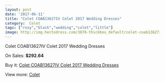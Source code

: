 ```yaml
---
layout: post
date: '2017-06-11'
title: "Colet COAB13627IV Colet 2017 Wedding Dresses"
category:  Colet
tags: ["rosy","black","wedding","colet","little"]
image: http://img.hectodress.com/3878-thickbox_default/colet-coab13627iv-colet-2013-wedding-dresses.jpg
---
```

Colet COAB13627IV Colet 2017 Wedding Dresses

On Sales: **$292.64**
<a href="https://www.hectodress.com/-colet/2022-colet-coab13627iv-colet-2013-wedding-dresses.html"><amp-img layout="responsive" width="600" height="600" src="//img.hectodress.com/3878-thickbox_default/colet-coab13627iv-colet-2013-wedding-dresses.jpg" alt="Colet COAB13627IV Colet 2017 Wedding Dresses 0" /></a>

Buy it: [Colet COAB13627IV Colet 2017 Wedding Dresses](https://www.hectodress.com/-colet/2022-colet-coab13627iv-colet-2013-wedding-dresses.html "Colet COAB13627IV Colet 2017 Wedding Dresses")

View more: [ Colet](https://www.hectodress.com/34--colet " Colet")